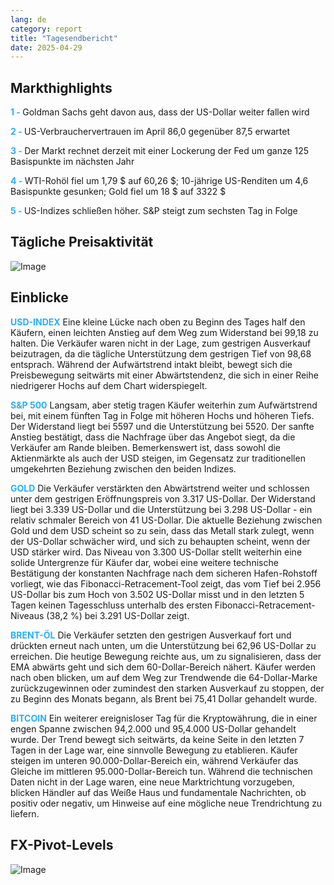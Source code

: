 ```yaml
---
lang: de
category: report
title: "Tagesendbericht"
date: 2025-04-29
---
```



<h2>Markthighlights</h2>
<strong style="color: #2caef7;">1 - </strong> Goldman Sachs geht davon aus, dass der US-Dollar weiter fallen wird

<strong style="color: #2caef7;">2 - </strong> US-Verbrauchervertrauen im April 86,0 gegenüber 87,5 erwartet

<strong style="color: #2caef7;">3 - </strong> Der Markt rechnet derzeit mit einer Lockerung der Fed um ganze 125 Basispunkte im nächsten Jahr

<strong style="color: #2caef7;">4 - </strong> WTI-Rohöl fiel um 1,79 $ auf 60,26 $; 10-jährige US-Renditen um 4,6 Basispunkte gesunken; Gold fiel um 18 $ auf 3322 $


<strong style="color: #2caef7;">5 - </strong> US-Indizes schließen höher. S&P steigt zum sechsten Tag in Folge



<h2>Tägliche Preisaktivität</h2>
<img src="https://markleighedu.github.io/img/Apr-2025/29-Apr-2025/price.jpg" alt="Image"/>

<h2>Einblicke</h2>
<strong style="color: #2caef7;">USD-INDEX</strong> Eine kleine Lücke nach oben zu Beginn des Tages half den Käufern, einen leichten Anstieg auf dem Weg zum Widerstand bei 99,18 zu halten. Die Verkäufer waren nicht in der Lage, zum gestrigen Ausverkauf beizutragen, da die tägliche Unterstützung dem gestrigen Tief von 98,68 entsprach. Während der Aufwärtstrend intakt bleibt, bewegt sich die Preisbewegung seitwärts mit einer Abwärtstendenz, die sich in einer Reihe niedrigerer Hochs auf dem Chart widerspiegelt.

<strong style="color: #2caef7;">S&P 500</strong> Langsam, aber stetig tragen Käufer weiterhin zum Aufwärtstrend bei, mit einem fünften Tag in Folge mit höheren Hochs und höheren Tiefs. Der Widerstand liegt bei 5597 und die Unterstützung bei 5520. Der sanfte Anstieg bestätigt, dass die Nachfrage über das Angebot siegt, da die Verkäufer am Rande bleiben. Bemerkenswert ist, dass sowohl die Aktienmärkte als auch der USD steigen, im Gegensatz zur traditionellen umgekehrten Beziehung zwischen den beiden Indizes.

<strong style="color: #2caef7;">GOLD</strong> Die Verkäufer verstärkten den Abwärtstrend weiter und schlossen unter dem gestrigen Eröffnungspreis von 3.317 US-Dollar. Der Widerstand liegt bei 3.339 US-Dollar und die Unterstützung bei 3.298 US-Dollar - ein relativ schmaler Bereich von 41 US-Dollar. Die aktuelle Beziehung zwischen Gold und dem USD scheint so zu sein, dass das Metall stark zulegt, wenn der US-Dollar schwächer wird, und sich zu behaupten scheint, wenn der USD stärker wird. Das Niveau von 3.300 US-Dollar stellt weiterhin eine solide Untergrenze für Käufer dar, wobei eine weitere technische Bestätigung der konstanten Nachfrage nach dem sicheren Hafen-Rohstoff vorliegt, wie das Fibonacci-Retracement-Tool zeigt, das vom Tief bei 2.956 US-Dollar bis zum Hoch von 3.502 US-Dollar misst und in den letzten 5 Tagen keinen Tagesschluss unterhalb des ersten Fibonacci-Retracement-Niveaus (38,2 %) bei 3.291 US-Dollar zeigt.

<strong style="color: #2caef7;">BRENT-ÖL</strong> Die Verkäufer setzten den gestrigen Ausverkauf fort und drückten erneut nach unten, um die Unterstützung bei 62,96 US-Dollar zu erreichen. Die heutige Bewegung reichte aus, um zu signalisieren, dass der EMA abwärts geht und sich dem 60-Dollar-Bereich nähert. Käufer werden nach oben blicken, um auf dem Weg zur Trendwende die 64-Dollar-Marke zurückzugewinnen oder zumindest den starken Ausverkauf zu stoppen, der zu Beginn des Monats begann, als Brent bei 75,41 Dollar gehandelt wurde. 

<strong style="color: #2caef7;">BITCOIN</strong> Ein weiterer ereignisloser Tag für die Kryptowährung, die in einer engen Spanne zwischen 94,2.000 und 95,4.000 US-Dollar gehandelt wurde. Der Trend bewegt sich seitwärts, da keine Seite in den letzten 7 Tagen in der Lage war, eine sinnvolle Bewegung zu etablieren. Käufer steigen im unteren 90.000-Dollar-Bereich ein, während Verkäufer das Gleiche im mittleren 95.000-Dollar-Bereich tun. Während die technischen Daten nicht in der Lage waren, eine neue Marktrichtung vorzugeben, blicken Händler auf das Weiße Haus und fundamentale Nachrichten, ob positiv oder negativ, um Hinweise auf eine mögliche neue Trendrichtung zu liefern.



<h2>FX-Pivot-Levels</h2>
<img src="https://markleighedu.github.io/img/Apr-2025/29-Apr-2025/pivot.jpg" alt="Image"/>